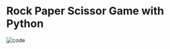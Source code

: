 <h1>Rock Paper Scissor Game with Python</h1>

![code](https://github.com/user-attachments/assets/9b5e181b-ce25-4dd7-835a-8627a5dbabc9)
